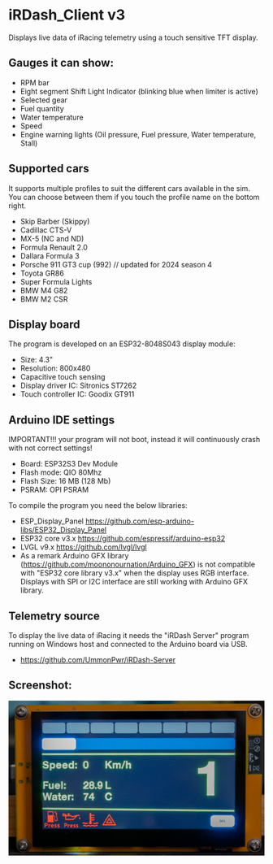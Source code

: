 # iRDash_Client v3
Displays live data of iRacing telemetry using a touch sensitive TFT display.

## Gauges it can show:
- RPM bar
- Eight segment Shift Light Indicator (blinking blue when limiter is active)
- Selected gear
- Fuel quantity
- Water temperature
- Speed
- Engine warning lights (Oil pressure, Fuel pressure, Water temperature, Stall)

## Supported cars
It supports multiple profiles to suit the different cars available in the sim. You can choose between them if you touch the profile name on the bottom right.
- Skip Barber (Skippy)
- Cadillac CTS-V
- MX-5 (NC and ND)
- Formula Renault 2.0
- Dallara Formula 3
- Porsche 911 GT3 cup (992) // updated for 2024 season 4
- Toyota GR86
- Super Formula Lights
- BMW M4 G82
- BMW M2 CSR

## Display board
The program is developed on an ESP32-8048S043 display module:
- Size: 4.3"
- Resolution: 800x480
- Capacitive touch sensing
- Display driver IC: Sitronics ST7262
- Touch controller IC: Goodix GT911

## Arduino IDE settings
IMPORTANT!!! your program will not boot, instead it will continuously crash with not correct settings!
- Board: ESP32S3 Dev Module
- Flash mode: QIO 80Mhz
- Flash Size: 16 MB (128 Mb)
- PSRAM: OPI PSRAM

To compile the program you need the below libraries:
- ESP_Display_Panel https://github.com/esp-arduino-libs/ESP32_Display_Panel
- ESP32 core v3.x https://github.com/espressif/arduino-esp32
- LVGL v9.x https://github.com/lvgl/lvgl
- As a remark Arduino GFX library (https://github.com/moononournation/Arduino_GFX) is not compatible with "ESP32 core library v3.x" when the display uses RGB interface. Displays with SPI or I2C interface are still working with Arduino GFX library.

## Telemetry source
To display the live data of iRacing it needs the "iRDash Server" program running on Windows host and connected to the Arduino board via USB.
- https://github.com/UmmonPwr/iRDash-Server

## Screenshot:
<img src="images/screenshot.jpg" width=700>
